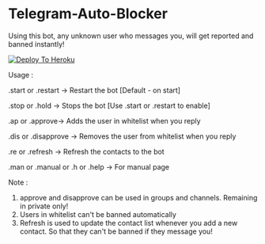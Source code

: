 # Telegram-Auto-Blocker

Using this bot, any unknown user who messages you, will get reported and banned instantly!

[![Deploy To Heroku](https://www.herokucdn.com/deploy/button.svg)](https://heroku.com/deploy?template=https://github.com/Kalaiyarazan/telegram-auto-blocker/)

Usage :

.start or .restart -> Restart the bot [Default - on start]

.stop or .hold -> Stops the bot [Use .start or .restart to enable]

.ap or .approve-> Adds the user in whitelist when you reply

.dis or .disapprove -> Removes the user from whitelist when you reply

.re or .refresh -> Refresh the contacts to the bot

.man or .manual or .h or .help -> For manual page

Note :

1. approve and disapprove can be used in groups and channels. Remaining in private only!
2. Users in whitelist can't be banned automatically
3. Refresh is used to update the contact list whenever you add a new contact. So that they can't be banned if they message you!
